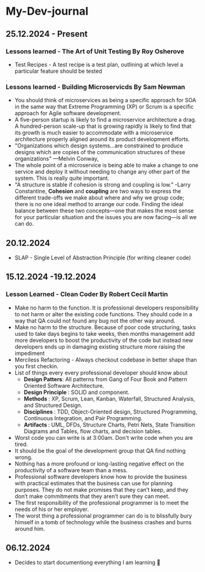 # My-Dev-journal
## 25.12.2024 - Present
### Lessons learned - The Art of Unit Testing By Roy Osherove
- Test Recipes - A test recipe is a test plan, outlining at which level a particular feature should be tested

### Lessons learned - Building Microservicds By Sam Newman
- You should think of microservices as being a specific approach for SOA in the same way that Extreme Programming (XP) or Scrum is a specific approach for Agile software development.
- A five-person startup is likely to find a microservice architecture a drag. A hundred-person scale-up that is growing rapidly is likely to find that its growth is much easier to accommodate with a microservice architecture properly aligned around its product development efforts.
- "Organizations which design systems...are constrained to produce designs which are copies of the communication structures of these organizations" ​—​Melvin Conway,
- The whole point of a microservice is being able to make a change to one service and deploy it without needing to change any other part of the system. This is really quite important.
- "A structure is stable if cohesion is strong and coupling is low." -Larry Constantine, **Cohesion** and **coupling** are two ways to express the different trade-offs we make about where and why we group code; there is no one ideal method to arrange our code. Finding the ideal balance between these two concepts—one that makes the most sense for your particular situation and the issues you are now facing—is all we can do.
  
## 20.12.2024
- SLAP - Single Level of Abstraction Principle (for writing cleaner code)

## 15.12.2024 -19.12.2024
### Lesson Learned - Clean Coder By Robert Cecil Martin
- Make no harm to the function. It is professional developers responsibility to not harm or alter the existing code functions. They should code in a way that QA could not found any bug not the other way around.
- Make no harm to the structure. Because of poor code structuring, tasks used to take days begins to take weeks, then months management add more developers to boost the productivity of the code but instead new developers ends up in damaging existing structure more raising the impediment
- Merciless Refactoring - Always checkout codebase in better shape than you first checkin.
- List of things every every professional developer should know about
    - <b> Design Patters</b>: All patterns from Gang of Four Book and Pattern Oriented Software Architecture.
    - <b> Design Principle </b>: SOLID and component.
    - <b> Methods </b>: XP, Scrum, Lean, Kanban, Waterfall, Structured Analysis, and Structured Design.
    - <b> Disciplines </b>: TDD, Object-Oriented design, Structured Programming, Continuous Integration, and Pair Programming.
    - <b> Artifacts </b>: UML, DFDs, Structure Charts, Petri Nets, State Transition Diagrams and Tables, flow charts, and decision tables.
- Worst code you can write is at 3:00am. Don't write code when you are tired.
- It should be the goal of the development group that QA find nothing wrong.
- Nothing has a more profound or long-lasting negative effect on the productivity of a software team than a mess.
- Professional software developers know how to provide the business with practical estimates that the business can use for planning purposes. They do not make promises that they can’t keep, and they don’t make commitments that they aren’t sure they can meet.
- The first responsibility of the professional programmer is to meet the needs of his or her employer.
- The worst thing a professional programmer can do is to blissfully bury himself in a tomb of technology while the business crashes and burns around him.
      
## 06.12.2024
- Decides to start documentiong everything I am learning 🙂

